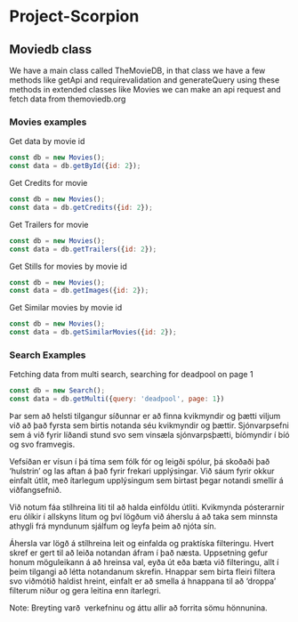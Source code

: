 # Project-Scorpion

## Moviedb class

We have a main class called TheMovieDB, in that class we have a few methods like getApi and requirevalidation and generateQuery
using these methods in extended classes like Movies we can make an api request and fetch data from themoviedb.org
### Movies examples


Get data by movie id
```js
const db = new Movies();
const data = db.getById({id: 2});
```

Get Credits for movie
```js
const db = new Movies();
const data = db.getCredits({id: 2});
```

Get Trailers for movie
```js
const db = new Movies();
const data = db.getTrailers({id: 2});
```

Get Stills for movies by movie id
```js
const db = new Movies();
const data = db.getImages({id: 2});
```

Get Similar movies by movie id
```js
const db = new Movies();
const data = db.getSimilarMovies({id: 2});
```

### Search Examples

Fetching data from multi search, searching for deadpool on page 1
```js
const db = new Search();
const data = db.getMulti({query: 'deadpool', page: 1})
```

Þar sem að helsti tilgangur síðunnar er að finna kvikmyndir og þætti viljum við að það fyrsta sem birtis notanda séu kvikmyndir og þættir. Sjónvarpsefni sem á við fyrir líðandi stund svo sem vinsæla sjónvarpsþætti, bíómyndir í bíó og svo framvegis.

 

Vefsíðan er vísun í þá tíma sem fólk fór og leigði spólur, þá skoðaði það ‘hulstrin’ og las aftan á það fyrir frekari upplýsingar. Við sáum fyrir okkur einfalt útlit, með ítarlegum upplýsingum sem birtast þegar notandi smellir á viðfangsefnið.

 

Við notum fáa stílhreina liti til að halda einföldu útliti. Kvikmynda pósterarnir eru ólíkir í allskyns litum og því lögðum við áherslu á að taka sem minnsta athygli frá myndunum sjálfum og leyfa þeim að njóta sín.

 

Áhersla var lögð á stílhreina leit og einfalda og praktíska filteringu. Hvert skref er gert til að leiða notandan áfram í það næsta. Uppsetning gefur honum möguleikann á að hreinsa val, eyða út eða bæta við filteringu, allt í þeim tilgangi að létta notandanum skrefin. Hnappar sem birta fleiri filtera svo viðmótið haldist hreint, einfalt er að smella á hnappana til að ‘droppa’ filterum niður og gera leitina enn ítarlegri.

Note: Breyting varð  verkefninu og áttu allir að forrita sömu hönnunina. 

